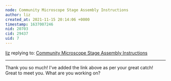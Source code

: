 ```yaml
---
node: Community Microscope Stage Assembly Instructions
author: liz
created_at: 2021-11-15 20:14:06 +0000
timestamp: 1637007246
nid: 20703
cid: 29437
uid: 7
---
```




[liz](../profile/liz) replying to: [Community Microscope Stage Assembly Instructions](../notes/mimiss/09-05-2019/community-microscope-stage-assembly-instructions)

----
Thank you so much! I've added the link above as per your great catch! Great to meet you. What are you working on? 